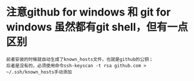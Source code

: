 # 注意github for windows 和 git for windows 虽然都有git shell，但有一点区别
    前者安装的时候就自动生成了known_hosts文件，也就是github的公钥；
    后者是没有的，必须使用命令ssh-keyscan -t rsa github.com > ~/.ssh/known_hosts手动添加
